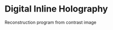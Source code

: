 Digital Inline Holography
=====================================

Reconstruction program from contrast image

